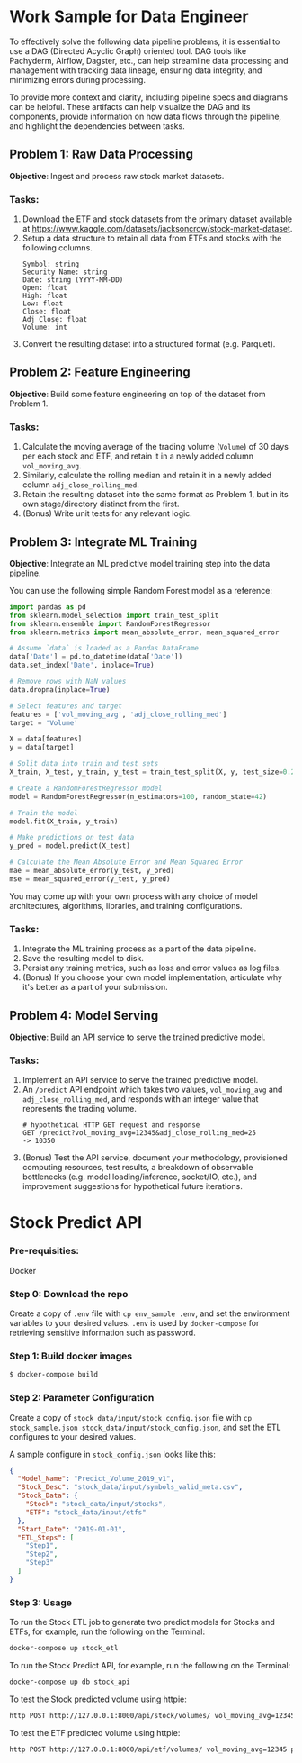 # Work Sample for Data Engineer

To effectively solve the following data pipeline problems, it is essential to use a DAG (Directed Acyclic Graph) oriented tool. DAG tools like Pachyderm, Airflow, Dagster, etc., can help streamline data processing and management with tracking data lineage, ensuring data integrity, and minimizing errors during processing.

To provide more context and clarity, including pipeline specs and diagrams can be helpful. These artifacts can help visualize the DAG and its components, provide information on how data flows through the pipeline, and highlight the dependencies between tasks.

## Problem 1: Raw Data Processing

**Objective**: Ingest and process raw stock market datasets.

### Tasks:
1. Download the ETF and stock datasets from the primary dataset available at https://www.kaggle.com/datasets/jacksoncrow/stock-market-dataset.
2. Setup a data structure to retain all data from ETFs and stocks with the following columns.
    ```
    Symbol: string
    Security Name: string
    Date: string (YYYY-MM-DD)
    Open: float
    High: float
    Low: float
    Close: float
    Adj Close: float
    Volume: int
    ```
3. Convert the resulting dataset into a structured format (e.g. Parquet).

## Problem 2: Feature Engineering

**Objective**: Build some feature engineering on top of the dataset from Problem 1.

### Tasks:
1. Calculate the moving average of the trading volume (`Volume`) of 30 days per each stock and ETF, and retain it in a newly added column `vol_moving_avg`.
2. Similarly, calculate the rolling median and retain it in a newly added column `adj_close_rolling_med`.
3. Retain the resulting dataset into the same format as Problem 1, but in its own stage/directory distinct from the first.
4. (Bonus) Write unit tests for any relevant logic.

## Problem 3: Integrate ML Training

**Objective**: Integrate an ML predictive model training step into the data pipeline.

You can use the following simple Random Forest model as a reference:

```python
import pandas as pd
from sklearn.model_selection import train_test_split
from sklearn.ensemble import RandomForestRegressor
from sklearn.metrics import mean_absolute_error, mean_squared_error

# Assume `data` is loaded as a Pandas DataFrame
data['Date'] = pd.to_datetime(data['Date'])
data.set_index('Date', inplace=True)

# Remove rows with NaN values
data.dropna(inplace=True)

# Select features and target
features = ['vol_moving_avg', 'adj_close_rolling_med']
target = 'Volume'

X = data[features]
y = data[target]

# Split data into train and test sets
X_train, X_test, y_train, y_test = train_test_split(X, y, test_size=0.2, random_state=42)

# Create a RandomForestRegressor model
model = RandomForestRegressor(n_estimators=100, random_state=42)

# Train the model
model.fit(X_train, y_train)

# Make predictions on test data
y_pred = model.predict(X_test)

# Calculate the Mean Absolute Error and Mean Squared Error
mae = mean_absolute_error(y_test, y_pred)
mse = mean_squared_error(y_test, y_pred)
```

You may come up with your own process with any choice of model architectures, algorithms, libraries, and training configurations.

### Tasks:
1. Integrate the ML training process as a part of the data pipeline.
2. Save the resulting model to disk.
3. Persist any training metrics, such as loss and error values as log files.
4. (Bonus) If you choose your own model implementation, articulate why it's better as a part of your submission.

## Problem 4: Model Serving

**Objective**: Build an API service to serve the trained predictive model.

### Tasks:
1. Implement an API service to serve the trained predictive model.
2. An `/predict` API endpoint which takes two values, `vol_moving_avg` and `adj_close_rolling_med`, and responds with an integer value that represents the trading volume.
    ```shell
    # hypothetical HTTP GET request and response
    GET /predict?vol_moving_avg=12345&adj_close_rolling_med=25
    -> 10350
    ```
3. (Bonus) Test the API service, document your methodology, provisioned computing resources, test results, a breakdown of observable bottlenecks (e.g. model loading/inference, socket/IO, etc.), and improvement suggestions for hypothetical future iterations.


# Stock Predict API

### Pre-requisities:
Docker

### Step 0: Download the repo

Create a copy of `.env` file with `cp env_sample .env`, and set the environment variables to your desired values. `.env` is used by `docker-compose` for retrieving sensitive information such as password.

### Step 1: Build docker images
```sh
$ docker-compose build
```

### Step 2: Parameter Configuration
Create a copy of `stock_data/input/stock_config.json` file with `cp stock_sample.json stock_data/input/stock_config.json`, and set the ETL configures to your desired values. 

A sample configure in `stock_config.json` looks like this:
```json
{
  "Model_Name": "Predict_Volume_2019_v1",
  "Stock_Desc": "stock_data/input/symbols_valid_meta.csv",
  "Stock_Data": {
    "Stock": "stock_data/input/stocks",
    "ETF": "stock_data/input/etfs"
  },
  "Start_Date": "2019-01-01",
  "ETL_Steps": [
    "Step1",
    "Step2",
    "Step3"
  ]
}
```

### Step 3: Usage

To run the Stock ETL job to generate two predict models for Stocks and ETFs, for example, run the following on the Terminal:
```sh
docker-compose up stock_etl
```

To run the Stock Predict API, for example, run the following on the Terminal:
```sh
docker-compose up db stock_api
```

To test the Stock predicted volume using httpie:
```sh
http POST http://127.0.0.1:8000/api/stock/volumes/ vol_moving_avg=12345 price_rolling_med:=25
```

To test the ETF predicted volume using httpie:
```sh
http POST http://127.0.0.1:8000/api/etf/volumes/ vol_moving_avg=12345 price_rolling_med:=25
```
